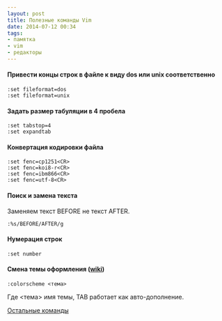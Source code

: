 ```yaml
---
layout: post
title: Полезные команды Vim
date: 2014-07-12 00:34
tags:
- памятка
- vim
- редакторы
---
```


#### Привести концы строк в файле к виду dos или unix соответственно

```
:set fileformat=dos
:set fileformat=unix
```

#### Задать размер табуляции в 4 пробела

```
:set tabstop=4
:set expandtab
```

#### Конвертация кодировки файла

```
:set fenc=cp1251<CR>
:set fenc=koi8-r<CR>
:set fenc=ibm866<CR>
:set fenc=utf-8<CR>
```

#### Поиск и замена текста

Заменяем текст BEFORE не текст AFTER.

```
:%s/BEFORE/AFTER/g
```

#### Нумерация строк

```
:set number
```

#### Смена темы оформления ([wiki](http://vim.wikia.com/wiki/Switch_color_schemes))

```
:colorscheme <тема>
```

Где <тема> имя темы, TAB работает как авто-дополнение.

[Остальные команды](http://ru.wikibooks.org/wiki/Vim)
